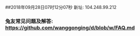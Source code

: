 ##2018年09月28日07时12分07秒 新址: 104.248.99.212
### 兔友常见问题及解答: https://github.com/wanggonging/d/blob/w/FAQ.md

